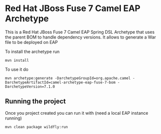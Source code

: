 # Red Hat JBoss Fuse 7 Camel EAP Archetype 

This is a Red Hat JBoss Fuse 7 Camel EAP Spring DSL Archetype that uses the parent BOM to handle dependency versions. It allows to generate a War file to be deployed on EAP

To install the archetype run

	mvn install

To use it do

	mvn archetype:generate -DarchetypeGroupId=org.apache.camel -DarchetypeArtifactId=camel-archetype-eap-fuse-7-bom -DarchetypeVersion=7.1.0

## Running the project

Once you project created you can run it with (need a local EAP instance running)

	mvn clean package wildfly:run
